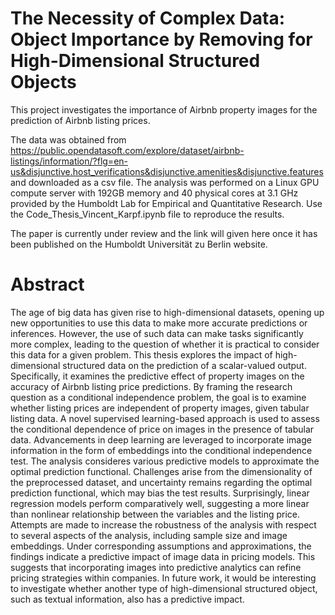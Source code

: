 # The Necessity of Complex Data: Object Importance by Removing for High-Dimensional Structured Objects

This project investigates the importance of Airbnb property images for the prediction of Airbnb listing prices.

The data was obtained from https://public.opendatasoft.com/explore/dataset/airbnb-listings/information/?flg=en-us&disjunctive.host_verifications&disjunctive.amenities&disjunctive.features
and downloaded as a csv file. The analysis was performed on a Linux GPU compute server with 192GB memory and 40 physical cores at 3.1 GHz provided by the Humboldt Lab for Empirical
and Quantitative Research. Use the Code_Thesis_Vincent_Karpf.ipynb file to reproduce the results.

The paper is currently under review and the link will given here once it has been published on the Humboldt Universität zu Berlin website.

# Abstract

The age of big data has given rise to high-dimensional datasets, opening up new opportunities
to use this data to make more accurate predictions or inferences. However, the use of such data
can make tasks significantly more complex, leading to the question of whether it is practical
to consider this data for a given problem. This thesis explores the impact of high-dimensional
structured data on the prediction of a scalar-valued output. Specifically, it examines the predictive
effect of property images on the accuracy of Airbnb listing price predictions. By framing
the research question as a conditional independence problem, the goal is to examine whether
listing prices are independent of property images, given tabular listing data. A novel supervised
learning-based approach is used to assess the conditional dependence of price on images in the
presence of tabular data. Advancements in deep learning are leveraged to incorporate image
information in the form of embeddings into the conditional independence test. The analysis consideres
various predictive models to approximate the optimal prediction functional. Challenges
arise from the dimensionality of the preprocessed dataset, and uncertainty remains regarding
the optimal prediction functional, which may bias the test results. Surprisingly, linear regression
models perform comparatively well, suggesting a more linear than nonlinear relationship between
the variables and the listing price. Attempts are made to increase the robustness of the analysis
with respect to several aspects of the analysis, including sample size and image embeddings. Under
corresponding assumptions and approximations, the findings indicate a predictive impact of
image data in pricing models. This suggests that incorporating images into predictive analytics
can refine pricing strategies within companies. In future work, it would be interesting to investigate
whether another type of high-dimensional structured object, such as textual information,
also has a predictive impact.
